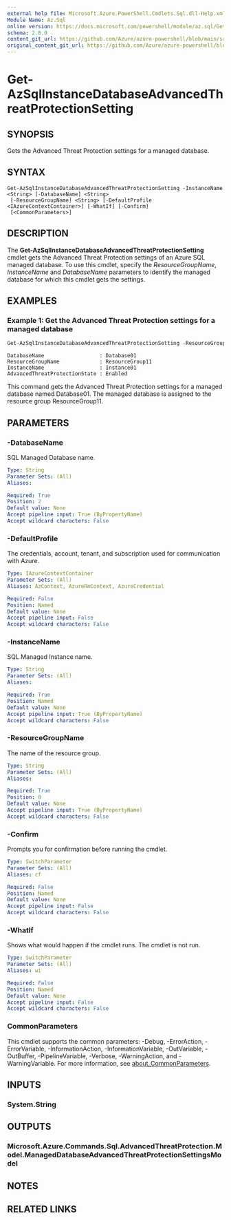 ```yaml
---
external help file: Microsoft.Azure.PowerShell.Cmdlets.Sql.dll-Help.xml
Module Name: Az.Sql
online version: https://docs.microsoft.com/powershell/module/az.sql/Get-AzSqlInstanceDatabaseAdvancedThreatProtectionSetting
schema: 2.0.0
content_git_url: https://github.com/Azure/azure-powershell/blob/main/src/Sql/Sql/help/Get-AzSqlInstanceDatabaseAdvancedThreatProtectionSetting.md
original_content_git_url: https://github.com/Azure/azure-powershell/blob/main/src/Sql/Sql/help/Get-AzSqlInstanceDatabaseAdvancedThreatProtectionSetting.md
---
```


# Get-AzSqlInstanceDatabaseAdvancedThreatProtectionSetting

## SYNOPSIS
Gets the Advanced Threat Protection settings for a managed database.

## SYNTAX

```
Get-AzSqlInstanceDatabaseAdvancedThreatProtectionSetting -InstanceName <String> [-DatabaseName] <String>
 [-ResourceGroupName] <String> [-DefaultProfile <IAzureContextContainer>] [-WhatIf] [-Confirm]
 [<CommonParameters>]
```

## DESCRIPTION
The **Get-AzSqlInstanceDatabaseAdvancedThreatProtectionSetting** cmdlet gets the Advanced Threat Protection settings of an Azure SQL managed database.
To use this cmdlet, specify the *ResourceGroupName*, *InstanceName* and *DatabaseName* parameters to identify the managed database for which this cmdlet gets the settings.


## EXAMPLES

### Example 1: Get the Advanced Threat Protection settings for a managed database
```powershell
Get-AzSqlInstanceDatabaseAdvancedThreatProtectionSetting -ResourceGroupName "ResourceGroup11" -InstanceName "Instance01" -DatabaseName "Database01"
```

```output
DatabaseName                  : Database01
ResourceGroupName             : ResourceGroup11
InstanceName                  : Instance01
AdvancedThreatProtectionState : Enabled
```

This command gets the Advanced Threat Protection settings for a managed database named Database01.
The managed database is assigned to the resource group ResourceGroup11.

## PARAMETERS

### -DatabaseName
SQL Managed Database name.

```yaml
Type: String
Parameter Sets: (All)
Aliases:

Required: True
Position: 2
Default value: None
Accept pipeline input: True (ByPropertyName)
Accept wildcard characters: False
```

### -DefaultProfile
The credentials, account, tenant, and subscription used for communication with Azure.

```yaml
Type: IAzureContextContainer
Parameter Sets: (All)
Aliases: AzContext, AzureRmContext, AzureCredential

Required: False
Position: Named
Default value: None
Accept pipeline input: False
Accept wildcard characters: False
```

### -InstanceName
SQL Managed Instance name.

```yaml
Type: String
Parameter Sets: (All)
Aliases:

Required: True
Position: Named
Default value: None
Accept pipeline input: True (ByPropertyName)
Accept wildcard characters: False
```

### -ResourceGroupName
The name of the resource group.

```yaml
Type: String
Parameter Sets: (All)
Aliases:

Required: True
Position: 0
Default value: None
Accept pipeline input: True (ByPropertyName)
Accept wildcard characters: False
```

### -Confirm
Prompts you for confirmation before running the cmdlet.

```yaml
Type: SwitchParameter
Parameter Sets: (All)
Aliases: cf

Required: False
Position: Named
Default value: None
Accept pipeline input: False
Accept wildcard characters: False
```

### -WhatIf
Shows what would happen if the cmdlet runs.
The cmdlet is not run.

```yaml
Type: SwitchParameter
Parameter Sets: (All)
Aliases: wi

Required: False
Position: Named
Default value: None
Accept pipeline input: False
Accept wildcard characters: False
```

### CommonParameters
This cmdlet supports the common parameters: -Debug, -ErrorAction, -ErrorVariable, -InformationAction, -InformationVariable, -OutVariable, -OutBuffer, -PipelineVariable, -Verbose, -WarningAction, and -WarningVariable. For more information, see [about_CommonParameters](http://go.microsoft.com/fwlink/?LinkID=113216).

## INPUTS

### System.String

## OUTPUTS

### Microsoft.Azure.Commands.Sql.AdvancedThreatProtection.Model.ManagedDatabaseAdvancedThreatProtectionSettingsModel

## NOTES

## RELATED LINKS
